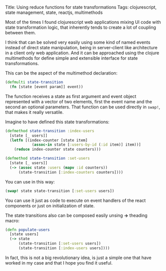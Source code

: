 Title: Using reduce functions for state transformations
Tags: clojurescript, state management, state, reactjs, multimethods

Most of the times I found clojurescript web applications mixing UI code with
state transformation logic, that inherently tends to create a lot of coupling
between them.

I think that can be solved very easily using some kind of named events
instead of direct state manipulation, being in server-client like architecture
in a client only web application. And it can be approached using the clojure
multimethods for define simple and extensible interface for state transformations.

This can be the aspect of the multimethod declaration:

```clojure
(defmulti state-transition
  (fn [state [event param]] event))
```

The function receives a state as first argument and event object represented
with a vector of two elements, first the event name and the second an optional
parameters. That function can be used directly in `swap!`, that makes it
really versatile.

Imagine to have defined this state transformations:

```clojure
(defmethod state-transition :index-users
  [state [_ users]]
  (letfn [(index-counter [state item]
            (assoc-in state [:users-by-id (:id item)] item))]
    (reduce index-counter state counters)))

(defmethod state-transition :set-users
  [state [_ users]]
  (-> (assoc state :users (mapv :id counters))
      (state-transition [:index-counters counters])))
```

You can use in this way:

```clojure
(swap! state state-transition [:set-users users])
```

You can use it just as code to execute on event handlers of the react components
or just on initialization of state.

The state transitions also can be composed easily unsing **->** theading macro:

```clojure
(defn populate-users
  [state users]
  (-> state
      (state-transition [:set-users users])
      (state-transition [:index-users users])))
```

In fact, this is not a big revolutionary idea, is just a simple one that have
worked in my case and that I hope you find it useful.
